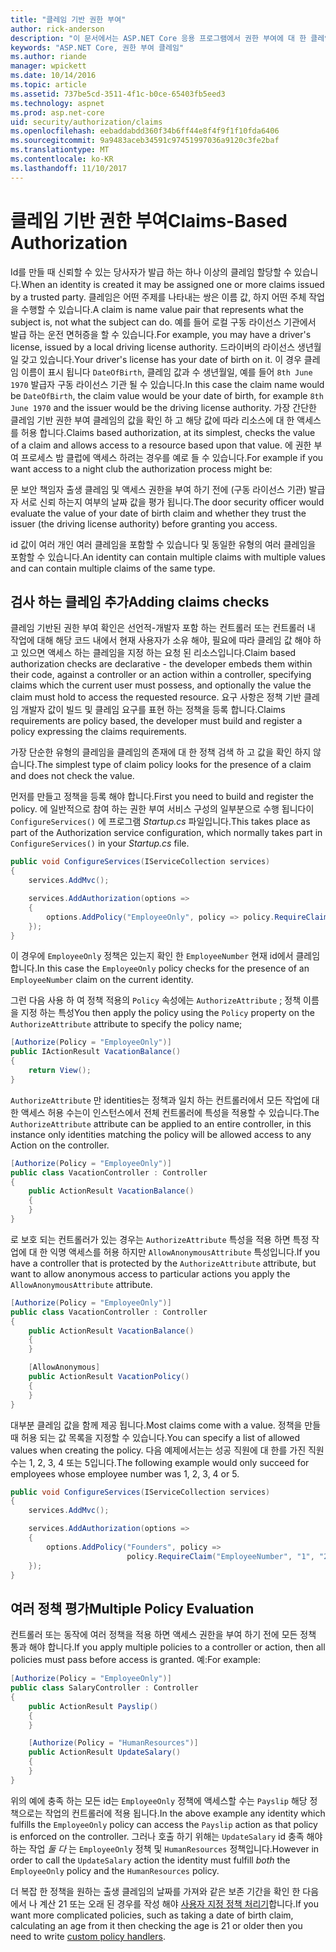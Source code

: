 ```yaml
---
title: "클레임 기반 권한 부여"
author: rick-anderson
description: "이 문서에서는 ASP.NET Core 응용 프로그램에서 권한 부여에 대 한 클레임 검사를 추가 하는 방법을 설명 합니다."
keywords: "ASP.NET Core, 권한 부여 클레임"
ms.author: riande
manager: wpickett
ms.date: 10/14/2016
ms.topic: article
ms.assetid: 737be5cd-3511-4f1c-b0ce-65403fb5eed3
ms.technology: aspnet
ms.prod: asp.net-core
uid: security/authorization/claims
ms.openlocfilehash: eebaddabdd360f34b6ff44e8f4f9f1f10fda6406
ms.sourcegitcommit: 9a9483aceb34591c97451997036a9120c3fe2baf
ms.translationtype: MT
ms.contentlocale: ko-KR
ms.lasthandoff: 11/10/2017
---
```

# <a name="claims-based-authorization"></a><span data-ttu-id="63e14-104">클레임 기반 권한 부여</span><span class="sxs-lookup"><span data-stu-id="63e14-104">Claims-Based Authorization</span></span>

<a name="security-authorization-claims-based"></a>

<span data-ttu-id="63e14-105">Id를 만들 때 신뢰할 수 있는 당사자가 발급 하는 하나 이상의 클레임 할당할 수 있습니다.</span><span class="sxs-lookup"><span data-stu-id="63e14-105">When an identity is created it may be assigned one or more claims issued by a trusted party.</span></span> <span data-ttu-id="63e14-106">클레임은 어떤 주제를 나타내는 쌍은 이름 값, 하지 어떤 주체 작업을 수행할 수 있습니다.</span><span class="sxs-lookup"><span data-stu-id="63e14-106">A claim is name value pair that represents what the subject is, not what the subject can do.</span></span> <span data-ttu-id="63e14-107">예를 들어 로컬 구동 라이선스 기관에서 발급 하는 운전 면허증을 할 수 있습니다.</span><span class="sxs-lookup"><span data-stu-id="63e14-107">For example, you may have a driver's license, issued by a local driving license authority.</span></span> <span data-ttu-id="63e14-108">드라이버의 라이선스 생년월일 갖고 있습니다.</span><span class="sxs-lookup"><span data-stu-id="63e14-108">Your driver's license has your date of birth on it.</span></span> <span data-ttu-id="63e14-109">이 경우 클레임 이름이 표시 됩니다 `DateOfBirth`, 클레임 값과 수 생년월일, 예를 들어 `8th June 1970` 발급자 구동 라이선스 기관 될 수 있습니다.</span><span class="sxs-lookup"><span data-stu-id="63e14-109">In this case the claim name would be `DateOfBirth`, the claim value would be your date of birth, for example `8th June 1970` and the issuer would be the driving license authority.</span></span> <span data-ttu-id="63e14-110">가장 간단한 클레임 기반 권한 부여 클레임의 값을 확인 하 고 해당 값에 따라 리소스에 대 한 액세스를 허용 합니다.</span><span class="sxs-lookup"><span data-stu-id="63e14-110">Claims based authorization, at its simplest, checks the value of a claim and allows access to a resource based upon that value.</span></span> <span data-ttu-id="63e14-111">에 권한 부여 프로세스 밤 클럽에 액세스 하려는 경우를 예로 들 수 있습니다.</span><span class="sxs-lookup"><span data-stu-id="63e14-111">For example if you want access to a night club the authorization process might be:</span></span>

<span data-ttu-id="63e14-112">문 보안 책임자 출생 클레임 및 액세스 권한을 부여 하기 전에 (구동 라이선스 기관) 발급자 서로 신뢰 하는지 여부의 날짜 값을 평가 됩니다.</span><span class="sxs-lookup"><span data-stu-id="63e14-112">The door security officer would evaluate the value of your date of birth claim and whether they trust the issuer (the driving license authority) before granting you access.</span></span>

<span data-ttu-id="63e14-113">id 값이 여러 개인 여러 클레임을 포함할 수 있습니다 및 동일한 유형의 여러 클레임을 포함할 수 있습니다.</span><span class="sxs-lookup"><span data-stu-id="63e14-113">An identity can contain multiple claims with multiple values and can contain multiple claims of the same type.</span></span>

## <a name="adding-claims-checks"></a><span data-ttu-id="63e14-114">검사 하는 클레임 추가</span><span class="sxs-lookup"><span data-stu-id="63e14-114">Adding claims checks</span></span>

<span data-ttu-id="63e14-115">클레임 기반된 권한 부여 확인은 선언적-개발자 포함 하는 컨트롤러 또는 컨트롤러 내 작업에 대해 해당 코드 내에서 현재 사용자가 소유 해야, 필요에 따라 클레임 값 해야 하 고 있으면 액세스 하는 클레임을 지정 하는 요청 된 리소스입니다.</span><span class="sxs-lookup"><span data-stu-id="63e14-115">Claim based authorization checks are declarative - the developer embeds them within their code, against a controller or an action within a controller, specifying claims which the current user must possess, and optionally the value the claim must hold to access the requested resource.</span></span> <span data-ttu-id="63e14-116">요구 사항은 정책 기반 클레임 개발자 값이 빌드 및 클레임 요구를 표현 하는 정책을 등록 합니다.</span><span class="sxs-lookup"><span data-stu-id="63e14-116">Claims requirements are policy based, the developer must build and register a policy expressing the claims requirements.</span></span>

<span data-ttu-id="63e14-117">가장 단순한 유형의 클레임을 클레임의 존재에 대 한 정책 검색 하 고 값을 확인 하지 않습니다.</span><span class="sxs-lookup"><span data-stu-id="63e14-117">The simplest type of claim policy looks for the presence of a claim and does not check the value.</span></span>

<span data-ttu-id="63e14-118">먼저를 만들고 정책을 등록 해야 합니다.</span><span class="sxs-lookup"><span data-stu-id="63e14-118">First you need to build and register the policy.</span></span> <span data-ttu-id="63e14-119">에 일반적으로 참여 하는 권한 부여 서비스 구성의 일부분으로 수행 됩니다이 `ConfigureServices()` 에 프로그램 *Startup.cs* 파일입니다.</span><span class="sxs-lookup"><span data-stu-id="63e14-119">This takes place as part of the Authorization service configuration, which normally takes part in `ConfigureServices()` in your *Startup.cs* file.</span></span>

```csharp
public void ConfigureServices(IServiceCollection services)
{
    services.AddMvc();

    services.AddAuthorization(options =>
    {
        options.AddPolicy("EmployeeOnly", policy => policy.RequireClaim("EmployeeNumber"));
    });
}
```

<span data-ttu-id="63e14-120">이 경우에 `EmployeeOnly` 정책은 있는지 확인 한 `EmployeeNumber` 현재 id에서 클레임 합니다.</span><span class="sxs-lookup"><span data-stu-id="63e14-120">In this case the `EmployeeOnly` policy checks for the presence of an `EmployeeNumber` claim on the current identity.</span></span>

<span data-ttu-id="63e14-121">그런 다음 사용 하 여 정책 적용의 `Policy` 속성에는 `AuthorizeAttribute` ; 정책 이름을 지정 하는 특성</span><span class="sxs-lookup"><span data-stu-id="63e14-121">You then apply the policy using the `Policy` property on the `AuthorizeAttribute` attribute to specify the policy name;</span></span>

```csharp
[Authorize(Policy = "EmployeeOnly")]
public IActionResult VacationBalance()
{
    return View();
}
```

<span data-ttu-id="63e14-122">`AuthorizeAttribute` 만 identities는 정책과 일치 하는 컨트롤러에서 모든 작업에 대 한 액세스 허용 수는이 인스턴스에서 전체 컨트롤러에 특성을 적용할 수 있습니다.</span><span class="sxs-lookup"><span data-stu-id="63e14-122">The `AuthorizeAttribute` attribute can be applied to an entire controller, in this instance only identities matching the policy will be allowed access to any Action on the controller.</span></span>

```csharp
[Authorize(Policy = "EmployeeOnly")]
public class VacationController : Controller
{
    public ActionResult VacationBalance()
    {
    }
}
```

<span data-ttu-id="63e14-123">로 보호 되는 컨트롤러가 있는 경우는 `AuthorizeAttribute` 특성을 적용 하면 특정 작업에 대 한 익명 액세스를 허용 하지만 `AllowAnonymousAttribute` 특성입니다.</span><span class="sxs-lookup"><span data-stu-id="63e14-123">If you have a controller that is protected by the `AuthorizeAttribute` attribute, but want to allow anonymous access to particular actions you apply the `AllowAnonymousAttribute` attribute.</span></span>

```csharp
[Authorize(Policy = "EmployeeOnly")]
public class VacationController : Controller
{
    public ActionResult VacationBalance()
    {
    }

    [AllowAnonymous]
    public ActionResult VacationPolicy()
    {
    }
}
```

<span data-ttu-id="63e14-124">대부분 클레임 값을 함께 제공 됩니다.</span><span class="sxs-lookup"><span data-stu-id="63e14-124">Most claims come with a value.</span></span> <span data-ttu-id="63e14-125">정책을 만들 때 허용 되는 값 목록을 지정할 수 있습니다.</span><span class="sxs-lookup"><span data-stu-id="63e14-125">You can specify a list of allowed values when creating the policy.</span></span> <span data-ttu-id="63e14-126">다음 예제에서는는 성공 직원에 대 한를 가진 직원 수는 1, 2, 3, 4 또는 5입니다.</span><span class="sxs-lookup"><span data-stu-id="63e14-126">The following example would only succeed for employees whose employee number was 1, 2, 3, 4 or 5.</span></span>

```csharp
public void ConfigureServices(IServiceCollection services)
{
    services.AddMvc();

    services.AddAuthorization(options =>
    {
        options.AddPolicy("Founders", policy =>
                          policy.RequireClaim("EmployeeNumber", "1", "2", "3", "4", "5"));
    });
}
```

## <a name="multiple-policy-evaluation"></a><span data-ttu-id="63e14-127">여러 정책 평가</span><span class="sxs-lookup"><span data-stu-id="63e14-127">Multiple Policy Evaluation</span></span>

<span data-ttu-id="63e14-128">컨트롤러 또는 동작에 여러 정책을 적용 하면 액세스 권한을 부여 하기 전에 모든 정책 통과 해야 합니다.</span><span class="sxs-lookup"><span data-stu-id="63e14-128">If you apply multiple policies to a controller or action, then all policies must pass before access is granted.</span></span> <span data-ttu-id="63e14-129">예:</span><span class="sxs-lookup"><span data-stu-id="63e14-129">For example:</span></span>

```csharp
[Authorize(Policy = "EmployeeOnly")]
public class SalaryController : Controller
{
    public ActionResult Payslip()
    {
    }

    [Authorize(Policy = "HumanResources")]
    public ActionResult UpdateSalary()
    {
    }
}
```

<span data-ttu-id="63e14-130">위의 예에 충족 하는 모든 id는 `EmployeeOnly` 정책에 액세스할 수는 `Payslip` 해당 정책으로는 작업의 컨트롤러에 적용 됩니다.</span><span class="sxs-lookup"><span data-stu-id="63e14-130">In the above example any identity which fulfills the `EmployeeOnly` policy can access the `Payslip` action as that policy is enforced on the controller.</span></span> <span data-ttu-id="63e14-131">그러나 호출 하기 위해는 `UpdateSalary` id 충족 해야 하는 작업 *둘 다* 는 `EmployeeOnly` 정책 및 `HumanResources` 정책입니다.</span><span class="sxs-lookup"><span data-stu-id="63e14-131">However in order to call the `UpdateSalary` action the identity must fulfill *both* the `EmployeeOnly` policy and the `HumanResources` policy.</span></span>

<span data-ttu-id="63e14-132">더 복잡 한 정책을 원하는 출생 클레임의 날짜를 가져와 같은 보존 기간을 확인 한 다음에서 나 계산 21 또는 오래 된 경우를 작성 해야 [사용자 지정 정책 처리기](policies.md)합니다.</span><span class="sxs-lookup"><span data-stu-id="63e14-132">If you want more complicated policies, such as taking a date of birth claim, calculating an age from it then checking the age is 21 or older then you need to write [custom policy handlers](policies.md).</span></span>
